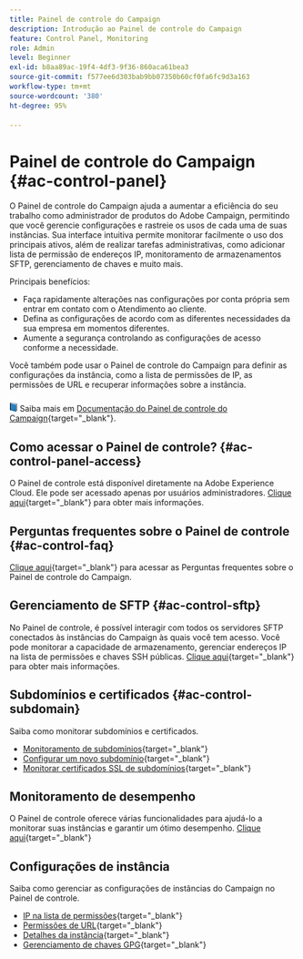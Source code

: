 ```yaml
---
title: Painel de controle do Campaign
description: Introdução ao Painel de controle do Campaign
feature: Control Panel, Monitoring
role: Admin
level: Beginner
exl-id: b8aa89ac-19f4-4df3-9f36-860aca61bea3
source-git-commit: f577ee6d303bab9bb07350b60cf0fa6fc9d3a163
workflow-type: tm+mt
source-wordcount: '380'
ht-degree: 95%

---
```


# Painel de controle do Campaign {#ac-control-panel}

O Painel de controle do Campaign ajuda a aumentar a eficiência do seu trabalho como administrador de produtos do Adobe Campaign, permitindo que você gerencie configurações e rastreie os usos de cada uma de suas instâncias. Sua interface intuitiva permite monitorar facilmente o uso dos principais ativos, além de realizar tarefas administrativas, como adicionar lista de permissão de endereços IP, monitoramento de armazenamentos SFTP, gerenciamento de chaves e muito mais.

Principais benefícios:

* Faça rapidamente alterações nas configurações por conta própria sem entrar em contato com o Atendimento ao cliente.
* Defina as configurações de acordo com as diferentes necessidades da sua empresa em momentos diferentes.
* Aumente a segurança controlando as configurações de acesso conforme a necessidade.

Você também pode usar o Painel de controle do Campaign para definir as configurações da instância, como a lista de permissões de IP, as permissões de URL e recuperar informações sobre a instância.

![](../assets/do-not-localize/book.png) Saiba mais em [Documentação do Painel de controle do Campaign](https://experienceleague.adobe.com/docs/control-panel/using/control-panel-home.html?lang=pt-BR){target="_blank"}.

## Como acessar o Painel de controle? {#ac-control-panel-access}

O Painel de controle está disponível diretamente na Adobe Experience Cloud. Ele pode ser acessado apenas por usuários administradores. [Clique aqui](https://experienceleague.adobe.com/docs/control-panel/using/discover-control-panel/accessing-control-panel.html?lang=pt-BR){target="_blank"} para obter mais informações.

## Perguntas frequentes sobre o Painel de controle {#ac-control-faq}

[Clique aqui](https://experienceleague.adobe.com/docs/control-panel/using/faq.html#control-panel){target="_blank"} para acessar as Perguntas frequentes sobre o Painel de controle do Campaign.

## Gerenciamento de SFTP {#ac-control-sftp}

No Painel de controle, é possível interagir com todos os servidores SFTP conectados às instâncias do Campaign às quais você tem acesso. Você pode monitorar a capacidade de armazenamento, gerenciar endereços IP na lista de permissões e chaves SSH públicas. [Clique aqui](https://experienceleague.adobe.com/docs/control-panel/using/sftp-management/about-sftp-management.html?lang=pt-BR#sftp-management){target="_blank"} para obter mais informações.

## Subdomínios e certificados {#ac-control-subdomain}

Saiba como monitorar subdomínios e certificados.

* [Monitoramento de subdomínios](https://experienceleague.adobe.com/docs/control-panel/using/subdomains-and-certificates/monitoring-subdomains.html?lang=pt-BR){target="_blank"}
* [Configurar um novo subdomínio](https://experienceleague.adobe.com/docs/control-panel/using/subdomains-and-certificates/setting-up-new-subdomain.html?lang=pt-BR){target="_blank"}
* [Monitorar certificados SSL de subdomínios](https://experienceleague.adobe.com/docs/control-panel/using/subdomains-and-certificates/monitoring-ssl-certificates.html?lang=pt-BR){target="_blank"}

## Monitoramento de desempenho

O Painel de controle oferece várias funcionalidades para ajudá-lo a monitorar suas instâncias e garantir um ótimo desempenho. [Clique aqui](https://experienceleague.adobe.com/docs/control-panel/using/performance-monitoring/about-performance-monitoring.html?lang=pt-BR){target="_blank"}


## Configurações de instância

Saiba como gerenciar as configurações de instâncias do Campaign no Painel de controle.
* [IP na lista de permissões](https://experienceleague.adobe.com/docs/control-panel/using/instances-settings/ip-allow-listing-instance-access.html?lang=pt-BR){target="_blank"}
* [Permissões de URL](https://experienceleague.adobe.com/docs/control-panel/using/instances-settings/url-permissions.html?lang=pt-BR){target="_blank"}
* [Detalhes da instância](https://experienceleague.adobe.com/docs/control-panel/using/instances-settings/instance-details.html?lang=pt-BR){target="_blank"}
* [Gerenciamento de chaves GPG](https://experienceleague.adobe.com/docs/control-panel/using/instances-settings/gpg-keys-management.html?lang=pt-BR){target="_blank"}
